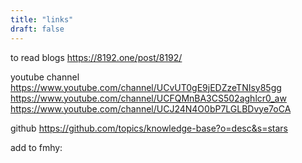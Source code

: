 ```yaml
---
title: "links"
draft: false
---
```


to read blogs
https://8192.one/post/8192/

youtube channel
https://www.youtube.com/channel/UCvUT0gE9jEDZzeTNIsy85gg
https://www.youtube.com/channel/UCFQMnBA3CS502aghlcr0_aw
https://www.youtube.com/channel/UCJ24N4O0bP7LGLBDvye7oCA

github
https://github.com/topics/knowledge-base?o=desc&s=stars

add to fmhy:
